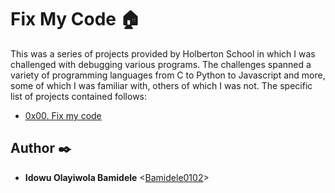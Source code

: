 # Fix My Code :house:

This was a series of projects provided by Holberton School in which I was
challenged with debugging various programs. The challenges spanned a variety of
programming languages from C to Python to Javascript and more, some of which I
was familiar with, others of which I was not. The specific list of projects
contained follows:

* [0x00. Fix my code](./0x00-challenge)

## Author :black_nib:

* __Idowu Olayiwola Bamidele__ <[Bamidele0102](https://github.com/Bamidele0102)>
